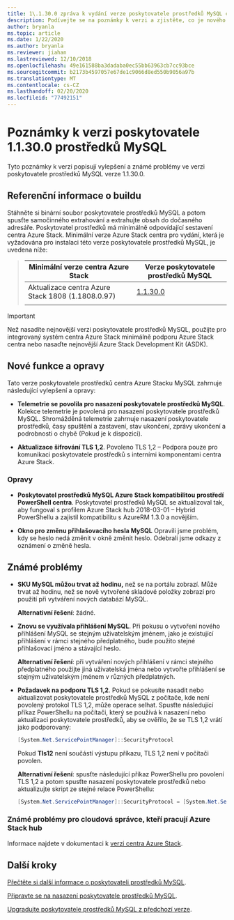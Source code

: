 ```yaml
---
title: 1\.1.30.0 zpráva k vydání verze poskytovatele prostředků MySQL centra pro Azure Stack
description: Podívejte se na poznámky k verzi a zjistěte, co je nového ve 1.1.30.0 aktualizace poskytovatele prostředků MySQL centra pro Azure Stack.
author: bryanla
ms.topic: article
ms.date: 1/22/2020
ms.author: bryanla
ms.reviewer: jiahan
ms.lastreviewed: 12/10/2018
ms.openlocfilehash: 49e161588ba3dadaba0ec55bb63963cb7cc93bce
ms.sourcegitcommit: b2173b4597057e67de1c9066d8ed550b9056a97b
ms.translationtype: MT
ms.contentlocale: cs-CZ
ms.lasthandoff: 02/20/2020
ms.locfileid: "77492151"
---
```

# <a name="mysql-resource-provider-11300-release-notes"></a>Poznámky k verzi poskytovatele 1.1.30.0 prostředků MySQL

Tyto poznámky k verzi popisují vylepšení a známé problémy ve verzi poskytovatele prostředků MySQL verze 1.1.30.0.

## <a name="build-reference"></a>Referenční informace o buildu
Stáhněte si binární soubor poskytovatele prostředků MySQL a potom spusťte samočinného extrahování a extrahujte obsah do dočasného adresáře. Poskytovatel prostředků má minimálně odpovídající sestavení centra Azure Stack. Minimální verze Azure Stack centra pro vydání, která je vyžadována pro instalaci této verze poskytovatele prostředků MySQL, je uvedena níže:

> |Minimální verze centra Azure Stack|Verze poskytovatele prostředků MySQL|
> |-----|-----|
> |Aktualizace centra Azure Stack 1808 (1.1808.0.97)|[1.1.30.0](https://aka.ms/azurestackmysqlrp11300)|
> |     |     |

> [!IMPORTANT]
> Než nasadíte nejnovější verzi poskytovatele prostředků MySQL, použijte pro integrovaný systém centra Azure Stack minimálně podporu Azure Stack centra nebo nasaďte nejnovější Azure Stack Development Kit (ASDK).

## <a name="new-features-and-fixes"></a>Nové funkce a opravy
Tato verze poskytovatele prostředků centra Azure Stacku MySQL zahrnuje následující vylepšení a opravy:

- **Telemetrie se povolila pro nasazení poskytovatele prostředků MySQL**. Kolekce telemetrie je povolená pro nasazení poskytovatele prostředků MySQL. Shromážděná telemetrie zahrnuje nasazení poskytovatele prostředků, časy spuštění a zastavení, stav ukončení, zprávy ukončení a podrobnosti o chybě (Pokud je k dispozici).

- **Aktualizace šifrování TLS 1,2**. Povoleno TLS 1,2 – Podpora pouze pro komunikaci poskytovatele prostředků s interními komponentami centra Azure Stack. 

### <a name="fixes"></a>Opravy

- **Poskytovatel prostředků MySQL Azure Stack kompatibilitou prostředí PowerShell centra**. Poskytovatel prostředků MySQL se aktualizoval tak, aby fungoval s profilem Azure Stack hub 2018-03-01 – Hybrid PowerShellu a zajistil kompatibilitu s AzureRM 1.3.0 a novějším.

- **Okno pro změnu přihlašovacího hesla MySQL** Opravili jsme problém, kdy se heslo nedá změnit v okně změnit heslo. Odebrali jsme odkazy z oznámení o změně hesla.

## <a name="known-issues"></a>Známé problémy

- **SKU MySQL můžou trvat až hodinu,** než se na portálu zobrazí. Může trvat až hodinu, než se nově vytvořené skladové položky zobrazí pro použití při vytváření nových databází MySQL.

    **Alternativní řešení**: žádné.

- **Znovu se využívala přihlášení MySQL**. Při pokusu o vytvoření nového přihlášení MySQL se stejným uživatelským jménem, jako je existující přihlášení v rámci stejného předplatného, bude použito stejné přihlašovací jméno a stávající heslo.

    **Alternativní řešení**: při vytváření nových přihlášení v rámci stejného předplatného použijte jiná uživatelská jména nebo vytvořte přihlášení se stejným uživatelským jménem v různých předplatných.

- **Požadavek na podporu TLS 1,2**. Pokud se pokusíte nasadit nebo aktualizovat poskytovatele prostředků MySQL z počítače, kde není povolený protokol TLS 1,2, může operace selhat. Spusťte následující příkaz PowerShellu na počítači, který se používá k nasazení nebo aktualizaci poskytovatele prostředků, aby se ověřilo, že se TLS 1,2 vrátí jako podporovaný:

  ```powershell
  [System.Net.ServicePointManager]::SecurityProtocol
  ```

  Pokud **Tls12** není součástí výstupu příkazu, TLS 1,2 není v počítači povolen.

    **Alternativní řešení**: spusťte následující příkaz PowerShellu pro povolení TLS 1,2 a potom spusťte nasazení poskytovatele prostředků nebo aktualizujte skript ze stejné relace PowerShellu:

    ```powershell
    [System.Net.ServicePointManager]::SecurityProtocol = [System.Net.SecurityProtocolType]::Tls12
    ```
 
### <a name="known-issues-for-cloud-admins-operating-azure-stack-hub"></a>Známé problémy pro cloudová správce, kteří pracují Azure Stack hub
Informace najdete v dokumentaci k [verzi centra Azure Stack](azure-stack-servicing-policy.md).

## <a name="next-steps"></a>Další kroky
[Přečtěte si další informace o poskytovateli prostředků MySQL](azure-stack-mysql-resource-provider.md).

[Připravte se na nasazení poskytovatele prostředků MySQL](azure-stack-mysql-resource-provider-deploy.md#prerequisites).

[Upgradujte poskytovatele prostředků MySQL z předchozí verze](azure-stack-mysql-resource-provider-update.md). 